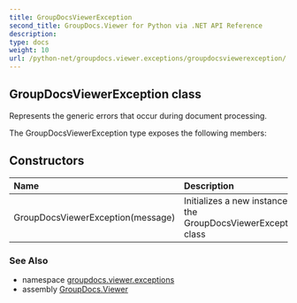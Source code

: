 ```yaml
---
title: GroupDocsViewerException
second_title: GroupDocs.Viewer for Python via .NET API Reference
description: 
type: docs
weight: 10
url: /python-net/groupdocs.viewer.exceptions/groupdocsviewerexception/
---
```


## GroupDocsViewerException class

Represents the generic errors that occur during document processing.

The GroupDocsViewerException type exposes the following members:
## Constructors
| Name | Description |
| :- | :- |
|GroupDocsViewerException(message)|Initializes a new instance of the GroupDocsViewerException class|

### See Also

* namespace [groupdocs.viewer.exceptions](/viewer/python-net/groupdocs.viewer.exceptions/)
* assembly [GroupDocs.Viewer](/viewer/python-net/)

